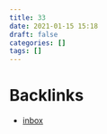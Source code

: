 ```yaml
---
title: 33
date: 2021-01-15 15:18
draft: false
categories: []
tags: []
---
```





# Backlinks

- [inbox](inbox)
